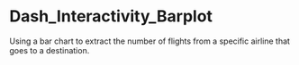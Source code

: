 # Dash_Interactivity_Barplot
Using a bar chart to extract the number of flights from a specific airline that goes to a destination. 
